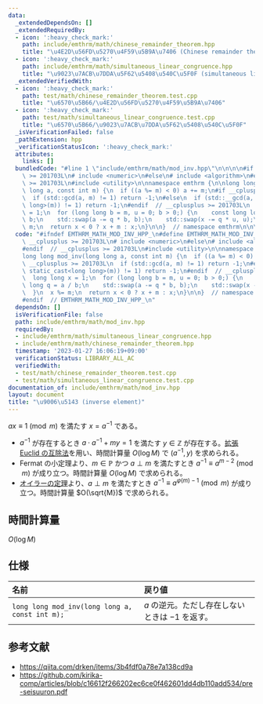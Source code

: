 ```yaml
---
data:
  _extendedDependsOn: []
  _extendedRequiredBy:
  - icon: ':heavy_check_mark:'
    path: include/emthrm/math/chinese_remainder_theorem.hpp
    title: "\u4E2D\u56FD\u5270\u4F59\u5B9A\u7406 (Chinese remainder theorem)"
  - icon: ':heavy_check_mark:'
    path: include/emthrm/math/simultaneous_linear_congruence.hpp
    title: "\u9023\u7ACB\u7DDA\u5F62\u5408\u540C\u5F0F (simultaneous linear congruence)"
  _extendedVerifiedWith:
  - icon: ':heavy_check_mark:'
    path: test/math/chinese_remainder_theorem.test.cpp
    title: "\u6570\u5B66/\u4E2D\u56FD\u5270\u4F59\u5B9A\u7406"
  - icon: ':heavy_check_mark:'
    path: test/math/simultaneous_linear_congruence.test.cpp
    title: "\u6570\u5B66/\u9023\u7ACB\u7DDA\u5F62\u5408\u540C\u5F0F"
  _isVerificationFailed: false
  _pathExtension: hpp
  _verificationStatusIcon: ':heavy_check_mark:'
  attributes:
    links: []
  bundledCode: "#line 1 \"include/emthrm/math/mod_inv.hpp\"\n\n\n\n#if __cplusplus\
    \ >= 201703L\n# include <numeric>\n#else\n# include <algorithm>\n#endif  // __cplusplus\
    \ >= 201703L\n#include <utility>\n\nnamespace emthrm {\n\nlong long mod_inv(long\
    \ long a, const int m) {\n  if ((a %= m) < 0) a += m;\n#if __cplusplus >= 201703L\n\
    \  if (std::gcd(a, m) != 1) return -1;\n#else\n  if (std::__gcd(a, static_cast<long\
    \ long>(m)) != 1) return -1;\n#endif  // __cplusplus >= 201703L\n  long long x\
    \ = 1;\n  for (long long b = m, u = 0; b > 0;) {\n    const long long q = a /\
    \ b;\n    std::swap(a -= q * b, b);\n    std::swap(x -= q * u, u);\n  }\n  x %=\
    \ m;\n  return x < 0 ? x + m : x;\n}\n\n}  // namespace emthrm\n\n\n"
  code: "#ifndef EMTHRM_MATH_MOD_INV_HPP_\n#define EMTHRM_MATH_MOD_INV_HPP_\n\n#if\
    \ __cplusplus >= 201703L\n# include <numeric>\n#else\n# include <algorithm>\n\
    #endif  // __cplusplus >= 201703L\n#include <utility>\n\nnamespace emthrm {\n\n\
    long long mod_inv(long long a, const int m) {\n  if ((a %= m) < 0) a += m;\n#if\
    \ __cplusplus >= 201703L\n  if (std::gcd(a, m) != 1) return -1;\n#else\n  if (std::__gcd(a,\
    \ static_cast<long long>(m)) != 1) return -1;\n#endif  // __cplusplus >= 201703L\n\
    \  long long x = 1;\n  for (long long b = m, u = 0; b > 0;) {\n    const long\
    \ long q = a / b;\n    std::swap(a -= q * b, b);\n    std::swap(x -= q * u, u);\n\
    \  }\n  x %= m;\n  return x < 0 ? x + m : x;\n}\n\n}  // namespace emthrm\n\n\
    #endif  // EMTHRM_MATH_MOD_INV_HPP_\n"
  dependsOn: []
  isVerificationFile: false
  path: include/emthrm/math/mod_inv.hpp
  requiredBy:
  - include/emthrm/math/simultaneous_linear_congruence.hpp
  - include/emthrm/math/chinese_remainder_theorem.hpp
  timestamp: '2023-01-27 16:06:19+09:00'
  verificationStatus: LIBRARY_ALL_AC
  verifiedWith:
  - test/math/chinese_remainder_theorem.test.cpp
  - test/math/simultaneous_linear_congruence.test.cpp
documentation_of: include/emthrm/math/mod_inv.hpp
layout: document
title: "\u9006\u5143 (inverse element)"
---
```


$ax \equiv 1 \pmod{m}$ を満たす $x = a^{-1}$ である。
- $a^{-1}$ が存在するとき $a \cdot a^{-1} + my = 1$ を満たす $y \in \mathbb{Z}$ が存在する。[拡張 Euclid の互除法](ext_gcd.md)を用い、時間計算量 $O(\log{M})$ で $(a^{-1}, y)$ を求められる。
- Fermat の小定理より、$m \in \mathbb{P}$ かつ $a \perp m$ を満たすとき $a^{-1} \equiv a^{m - 2} \pmod{m}$ が成り立つ。時間計算量 $O(\log{M})$ で求められる。
- [オイラーの定理](euler_phi/euler_phi.md###オイラーの定理)より、$a \perp m$ を満たすとき $a^{-1} \equiv a^{\varphi(m) - 1} \pmod{m}$ が成り立つ。時間計算量 $O(\sqrt{M})$ で求められる。


## 時間計算量

$O(\log{M})$


## 仕様

|名前|戻り値|
|:--|:--|
|`long long mod_inv(long long a, const int m);`|$a$ の逆元。ただし存在しないときは $-1$ を返す。|


## 参考文献

- https://qiita.com/drken/items/3b4fdf0a78e7a138cd9a
- https://github.com/kirika-comp/articles/blob/c16612f266202ec6ce0f462601dd4db110add534/pre-seisuuron.pdf
